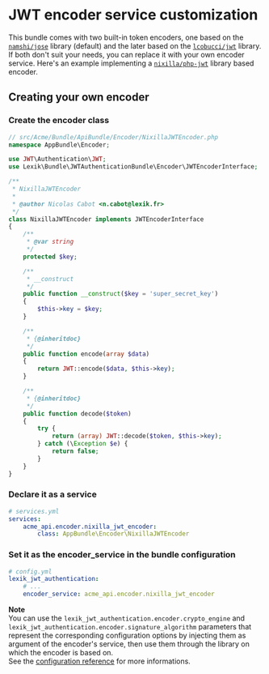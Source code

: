 JWT encoder service customization
=================================

This bundle comes with two built-in token encoders, one based on the [`namshi/jose`](https://github.com/namshi/jose) library (default) and the later based on the [`lcobucci/jwt`](https://github.com/lcobucci/jwt) library.
If both don't suit your needs, you can replace it with your own encoder service. Here's an example implementing a [`nixilla/php-jwt`](https://github.com/nixilla/php-jwt) library based encoder.

Creating your own encoder
--------------------------

### Create the encoder class

``` php
// src/Acme/Bundle/ApiBundle/Encoder/NixillaJWTEncoder.php
namespace AppBundle\Encoder;

use JWT\Authentication\JWT;
use Lexik\Bundle\JWTAuthenticationBundle\Encoder\JWTEncoderInterface;

/**
 * NixillaJWTEncoder
 *
 * @author Nicolas Cabot <n.cabot@lexik.fr>
 */
class NixillaJWTEncoder implements JWTEncoderInterface
{
    /**
     * @var string
     */
    protected $key;

    /**
     * __construct
     */
    public function __construct($key = 'super_secret_key')
    {
        $this->key = $key;
    }

    /**
     * {@inheritdoc}
     */
    public function encode(array $data)
    {
        return JWT::encode($data, $this->key);
    }

    /**
     * {@inheritdoc}
     */
    public function decode($token)
    {
        try {
            return (array) JWT::decode($token, $this->key);
        } catch (\Exception $e) {
            return false;
        }
    }
}
```

### Declare it as a service

``` yaml
# services.yml
services:
    acme_api.encoder.nixilla_jwt_encoder:
        class: AppBundle\Encoder\NixillaJWTEncoder
```

### Set it as the encoder_service in the bundle configuration

``` yaml
# config.yml
lexik_jwt_authentication:
    # ...
    encoder_service: acme_api.encoder.nixilla_jwt_encoder
```

__Note__  
You can use the `lexik_jwt_authentication.encoder.crypto_engine` and `lexik_jwt_authentication.encoder.signature_algorithm` parameters that represent the corresponding configuration options by injecting them as argument of the encoder's service, then use them through the library on which the encoder is based on.  
See the [configuration reference](1-configuration-reference.md) for more informations.
